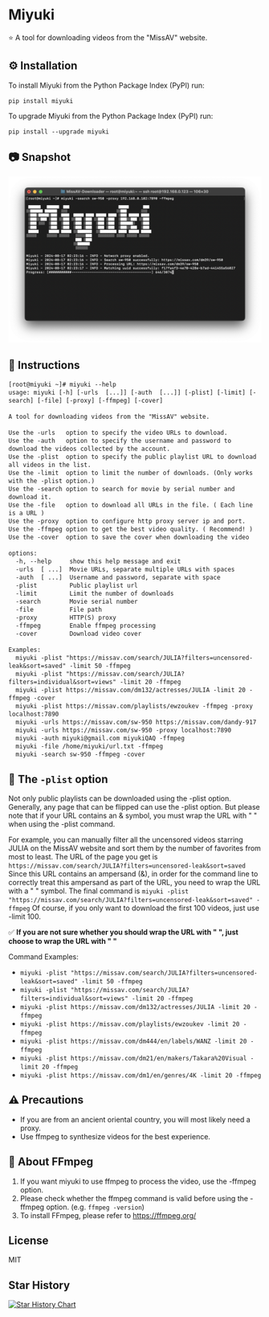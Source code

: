 # Miyuki

⭐️ A tool for downloading videos from the "MissAV" website.

## ⚙️ Installation

To install Miyuki from the Python Package Index (PyPI) run:

```
pip install miyuki
```

To upgrade Miyuki from the Python Package Index (PyPI) run:

```
pip install --upgrade miyuki
```

## 📷 Snapshot

![snapshot.png](https://raw.githubusercontent.com/MiyukiQAQ/MissAV-Downloader/master/resources/readme_pics/snapshot.png)

## 📖 Instructions

```
[root@miyuki ~]# miyuki --help
usage: miyuki [-h] [-urls  [...]] [-auth  [...]] [-plist] [-limit] [-search] [-file] [-proxy] [-ffmpeg] [-cover]

A tool for downloading videos from the "MissAV" website.

Use the -urls   option to specify the video URLs to download.
Use the -auth   option to specify the username and password to download the videos collected by the account.
Use the -plist  option to specify the public playlist URL to download all videos in the list.
Use the -limit  option to limit the number of downloads. (Only works with the -plist option.)
Use the -search option to search for movie by serial number and download it.
Use the -file   option to download all URLs in the file. ( Each line is a URL )
Use the -proxy  option to configure http proxy server ip and port.
Use the -ffmpeg option to get the best video quality. ( Recommend! )
Use the -cover  option to save the cover when downloading the video

options:
  -h, --help     show this help message and exit
  -urls  [ ...]  Movie URLs, separate multiple URLs with spaces
  -auth  [ ...]  Username and password, separate with space
  -plist         Public playlist url
  -limit         Limit the number of downloads
  -search        Movie serial number
  -file          File path
  -proxy         HTTP(S) proxy
  -ffmpeg        Enable ffmpeg processing
  -cover         Download video cover

Examples:
  miyuki -plist "https://missav.com/search/JULIA?filters=uncensored-leak&sort=saved" -limit 50 -ffmpeg
  miyuki -plist "https://missav.com/search/JULIA?filters=individual&sort=views" -limit 20 -ffmpeg
  miyuki -plist https://missav.com/dm132/actresses/JULIA -limit 20 -ffmpeg -cover
  miyuki -plist https://missav.com/playlists/ewzoukev -ffmpeg -proxy localhost:7890
  miyuki -urls https://missav.com/sw-950 https://missav.com/dandy-917
  miyuki -urls https://missav.com/sw-950 -proxy localhost:7890
  miyuki -auth miyuki@gmail.com miyukiQAQ -ffmpeg
  miyuki -file /home/miyuki/url.txt -ffmpeg
  miyuki -search sw-950 -ffmpeg -cover
```

## 🤫 The ```-plist``` option

Not only public playlists can be downloaded using the -plist option. Generally, any page that can be flipped can use the -plist option. But please note that if your URL contains an & symbol, you must wrap the URL with " " when using the -plist command.

For example, you can manually filter all the uncensored videos starring JULIA on the MissAV website and sort them by the number of favorites from most to least. The URL of the page you get is ```https://missav.com/search/JULIA?filters=uncensored-leak&sort=saved``` Since this URL contains an ampersand (&), in order for the command line to correctly treat this ampersand as part of the URL, you need to wrap the URL with a " " symbol. The final command is ```miyuki -plist "https://missav.com/search/JULIA?filters=uncensored-leak&sort=saved" -ffmpeg``` Of course, if you only want to download the first 100 videos, just use -limit 100.

✅ **If you are not sure whether you should wrap the URL with " ", just choose to wrap the URL with " "**

Command Examples:
- ```miyuki -plist "https://missav.com/search/JULIA?filters=uncensored-leak&sort=saved" -limit 50 -ffmpeg```
- ```miyuki -plist "https://missav.com/search/JULIA?filters=individual&sort=views" -limit 20 -ffmpeg```
- ```miyuki -plist https://missav.com/dm132/actresses/JULIA -limit 20 -ffmpeg```
- ```miyuki -plist https://missav.com/playlists/ewzoukev -limit 20 -ffmpeg```
- ```miyuki -plist https://missav.com/dm444/en/labels/WANZ -limit 20 -ffmpeg```
- ```miyuki -plist https://missav.com/dm21/en/makers/Takara%20Visual -limit 20 -ffmpeg```
- ```miyuki -plist https://missav.com/dm1/en/genres/4K -limit 20 -ffmpeg```

## ⚠️ Precautions

- If you are from an ancient oriental country, you will most likely need a proxy.
- Use ffmpeg to synthesize videos for the best experience.

## 👀 About FFmpeg

1. If you want miyuki to use ffmpeg to process the video, use the -ffmpeg option.
2. Please check whether the ffmpeg command is valid before using the -ffmpeg option. (e.g. ```ffmpeg -version```)
3. To install FFmpeg, please refer to https://ffmpeg.org/

## License

MIT

## Star History

[![Star History Chart](https://api.star-history.com/svg?repos=MiyukiQAQ/MissAV-Downloader&type=Date)](https://star-history.com/#MiyukiQAQ/MissAV-Downloader&Date)
